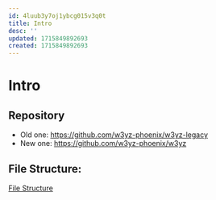 ```yaml
---
id: 4luub3y7oj1ybcg015v3q0t
title: Intro
desc: ''
updated: 1715849892693
created: 1715849892693
---
```


# Intro

## Repository

- Old one: https://github.com/w3yz-phoenix/w3yz-legacy
- New one: https://github.com/w3yz-phoenix/w3yz

## File Structure:

[File Structure](file-structure.md)
